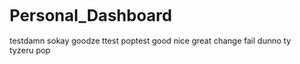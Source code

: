 # Personal_Dashboard
testdamn
sokay goodze ttest
poptest
good
nice
great
change
fail
dunno
ty
tyzeru
pop
